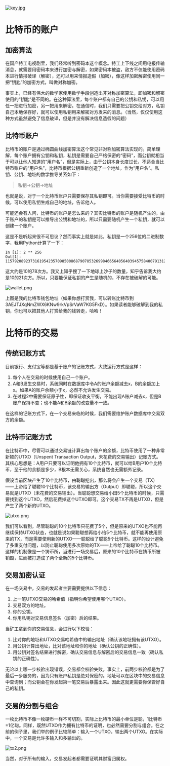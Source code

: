 ![key.jpg][1]

# 比特币的账户
## 加密算法
在国产特工电视剧里，我们经常听到密码本这个概念。特工上下线之间用电报传输消息，就需要用密码本来进行加密与解密，如果密码本被盗，敌方不仅能使用密码本进行情报破译（解密），还可以用来情报造假（加密），像这样加密解密使用同一把“钥匙”的加密方式，叫做对称加密。

事实上，已经有伟大的数学家使用数学手段创造出非对称加密算法，即加密和解密使用的“钥匙”是不同的。在这种算法里，每个账户都有自己的公钥和私钥，可以用任一把进行加密，另一把用来解密。在通信时，我们只需要把公钥交给对方，私钥自己本地保存好，就可以使用私钥用来解密对方发来的消息。（当然，仅仅使用这种方式虽然避免了信息破译，但是并没有解决信息造假的问题）

## 比特币账户
比特币的账户是通过椭圆曲线加密算法这个常见非对称加密算法实现的。简单理解，每个账户拥有公钥和私钥，私钥是需要自己严格保密的“密码”，而公钥就相当于可以让他人知道的“用户名”，但是实际上，由于公钥本身长度过长，不适合当比特币账户的“用户名”，比特币根据公钥重新创造了一个地址，作为“用户名”。私钥、公钥、地址的数学推导关系如下：

> 私钥->公钥->地址

也就是说，对于一个比特币账户只需要保存其私钥即可。当你需要接受比特币的时候，可以使用私钥生成自己的地址，告诉他人。

可能还会有人问，比特币的账户是怎么来的？其实比特币的账户是随机产生的，由于账户的私钥是可以推导出公钥和地址的，所以只需要随机产生一个私钥，就可以创建一个账户。

这是不是听起来很不可思议？然而事实上就是如此，私钥是一个256位的二进制数字，我用Python计算了一下：

```
In [1]: 2 ** 256
Out[1]: 115792089237316195423570985008687907853269984665640564039457584007913129639936L
```

这大约是10的78次方。我又上知乎搜了一下地球上沙子的数量，知乎告诉我大约是10的21次方。所以，只要能保证私钥的产生是随机的，不存在被破解的可能。

![wallet.png][2]

上图是我的比特币钱包地址（如果你想打赏我，可以转账比特币到3AEJTJXqNmZWX6KNw9rkVpSrVaW7KG5FkD）。如果读者能够破解到我的私钥，你也可以把其他人打赏给我的钱转走，哈哈！

# 比特币的交易
## 传统记账方式
目前银行、支付宝等都是基于账户的记账方式，大致运行方式是这样：
1. 每个人在交易的时候使用自己一个账户。
2. A和B发生交易时，系统同时在数据库中令A的账户余额减去x，B的余额加上x。如果A的账户余额小于x，必然不允许发生交易。
3. 在过程2中需要保证原子性，即保证收支平衡，不能出现A账户减去x，但是B账户保持不变；也不能A和B余额的改变量不一致。

在这样的记账方式下，在一个交易来临的时候，我们需要维护账户数据库中交易双方的余额。

## 比特币记账方式
在比特币中，尽管可以通过交易链计算出每个账户的余额，比特币使用了一种非常新颖的UTXO（Unspent Transaction Output，未花费的交易输出）记账方式。其核心思想是：A用户只要可以证明他拥有10个比特币，就可以给B用户10个比特币，至于他的余额是多少，B根本无需关心，系统自然也无需额外记录。

假设当前区块产生了10个比特币，由聪聪挖出，那么将会产生一个交易（TX）——上帝给了聪聪10个比特币，该交易的输出方（Output）即聪聪，所以这个交易就是UTXO（未花费的交易输出）。当聪聪想交易给小田5个比特币的时候，只需要找到这个UTXO，然后花费掉这个UTXO即可。这个交易TX不再是UTXO，但是产生了两个新的UTXO。

![utxo.png][3]

我们可以看到，尽管聪聪的10个比特币只花费了5个，但是原来的UTXO也不能再继续保持UTXO状态，也就是说如果聪聪想再给小怡5个比特币，就不能再使用原来的TX，而是需要使用新的UTXO——聪聪给了聪聪5个比特币。这样的设计避免了多重支付问题，以防止聪聪使用多次原始的TX——上帝给了聪聪10个比特币。这样的机制像是一个铸币所，当进行一场交易后，原来的10个比特币在铸币所被销毁，进而被打造成了两个全新的5个比特币。

## 交易加密认证
在一场交易中，交易的发起者主要需要提供以下信息：
1. 上一笔UTXO交易的哈希值（指明你希望使用哪个UTXO）。
2. 交易双方的地址。
3. 你的公钥。
4. 你用私钥对交易信息签名（加密）后的结果。

当矿工拿到你的交易信息，会进行以下校验：
1. 比对你的地址和UTXO交易哈希值中的输出地址（确认该地址拥有该UTXO）。
2. 用公钥计算出地址，比对该地址和你的地址（确认公钥的正确性）。
3. 用公钥对签名结果进行解密，确认交易信息与解密后的交易信息一致（确认私钥的正确性）。

无论以上哪一步校验出现错误，交易都会校验失败。事实上，前两步校验都是为了最后一步服务的，因为只有账户私钥是绝对保密的。地址可以在区块中的交易信息中查询到；而公钥会在你发起第一笔交易后暴露出来。因此这就更需要你保管好自己的私钥。

## 交易的分割与组合
一枚比特币不像一枚硬币一样不可切割，实际上比特币的最小单位是聪，1比特币=1亿聪。同样，既然UTXO作为拥有比特币的证明，也必然需要分割与组合。在之前的例子里，我们举的例子比较简单：输入一个UTXO，输出两个UTXO。在实际中，一个交易是允许多输入和多输出的。

![tx2.png][4]

当然，对于所有的输入，交易发起者都需要证明其财富归属权。

  [1]: http://blockchain8.tech/usr/uploads/2018/03/2366011408.jpg
  [2]: http://blockchain8.tech/usr/uploads/2018/03/2156285655.png
  [3]: http://blockchain8.tech/usr/uploads/2018/03/2473837295.png
  [4]: http://blockchain8.tech/usr/uploads/2018/03/2076218123.png